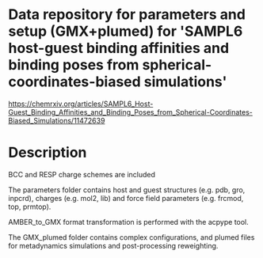 # Data repository for parameters and setup (GMX+plumed) for 'SAMPL6 host-guest binding affinities and binding poses from spherical-coordinates-biased simulations'
https://chemrxiv.org/articles/SAMPL6_Host-Guest_Binding_Affinities_and_Binding_Poses_from_Spherical-Coordinates-Biased_Simulations/11472639

# Description
BCC and RESP charge schemes are included

The parameters folder contains host and guest structures (e.g. pdb, gro, inpcrd), charges (e.g. mol2, lib) and force field parameters (e.g. frcmod, top, prmtop).

AMBER_to_GMX format transformation is performed with the acpype tool.

The GMX_plumed folder contains complex configurations, and plumed files for metadynamics simulations and post-processing reweighting.
